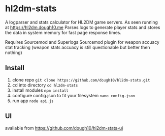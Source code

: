 # hl2dm-stats


A logparser and stats calculator for HL2DM game servers. As seen running at <https://hl2dm.dough10.me> Parses logs to generate player stats and stores the data in system memory for fast page response times.


Requires Sourcemod and Superlogs Sourcemod plugin for weapon accuacy stat tracking (weapon stats accuacy is still questionable but better then nothing)

## Install

1. clone repo `git clone https://github.com/dough10/hl2dm-stats.git`
2. cd into directory `cd hl2dm-stats`
3. install modules `npm install`
4. configure config.json to fit your filesystem `nano config.json`
5. run app `node api.js`

## UI

avaliable from <https://github.com/dough10/hl2dm-stats-ui>

